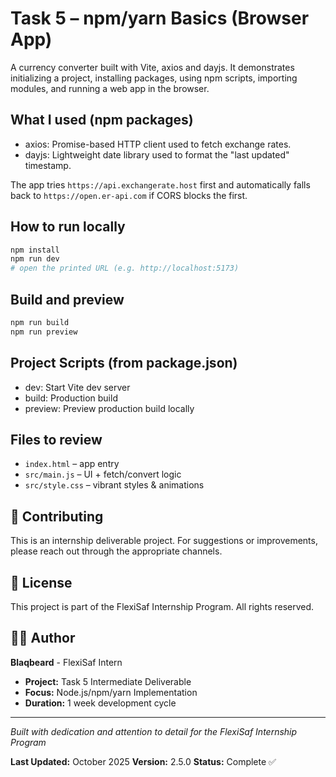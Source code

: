 # Task 5 – npm/yarn Basics (Browser App)

A currency converter built with Vite, axios and dayjs. It demonstrates initializing a project, installing packages, using npm scripts, importing modules, and running a web app in the browser.

## What I used (npm packages)

- axios: Promise-based HTTP client used to fetch exchange rates.
- dayjs: Lightweight date library used to format the "last updated" timestamp.

The app tries `https://api.exchangerate.host` first and automatically falls back to `https://open.er-api.com` if CORS blocks the first.

## How to run locally

```bash
npm install
npm run dev
# open the printed URL (e.g. http://localhost:5173)
```

## Build and preview

```bash
npm run build
npm run preview
```

## Project Scripts (from package.json)

- dev: Start Vite dev server
- build: Production build
- preview: Preview production build locally

## Files to review

- `index.html` – app entry
- `src/main.js` – UI + fetch/convert logic
- `src/style.css` – vibrant styles & animations

## 🤝 Contributing

This is an internship deliverable project. For suggestions or improvements, please reach out through the appropriate channels.

## 📄 License

This project is part of the FlexiSaf Internship Program. All rights reserved.

## 👨‍💻 Author

**Blaqbeard** - FlexiSaf Intern

- **Project:** Task 5 Intermediate Deliverable
- **Focus:** Node.js/npm/yarn Implementation
- **Duration:** 1 week development cycle

---

_Built with dedication and attention to detail for the FlexiSaf Internship Program_

**Last Updated:** October 2025
**Version:** 2.5.0
**Status:** Complete ✅
